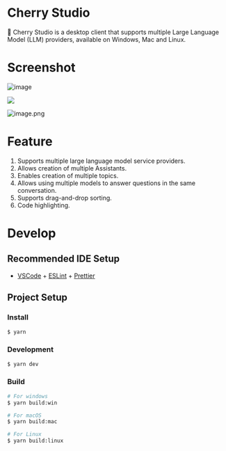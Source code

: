 # Cherry Studio

🍒 Cherry Studio is a desktop client that supports multiple Large Language Model (LLM) providers, available on Windows, Mac and Linux.

# Screenshot

![image](https://github.com/user-attachments/assets/1763dc38-bece-4d24-9c21-ed82f6142694)

![](https://github.com/user-attachments/assets/18c10eed-4711-4975-bf9c-b274c61924f3)

![image.png](https://s2.loli.net/2024/07/16/IQPz12OajfNoBTV.png)

# Feature

1. Supports multiple large language model service providers.
2. Allows creation of multiple Assistants.
3. Enables creation of multiple topics.
4. Allows using multiple models to answer questions in the same conversation.
5. Supports drag-and-drop sorting.
6. Code highlighting.

# Develop
## Recommended IDE Setup

- [VSCode](https://code.visualstudio.com/) + [ESLint](https://marketplace.visualstudio.com/items?itemName=dbaeumer.vscode-eslint) + [Prettier](https://marketplace.visualstudio.com/items?itemName=esbenp.prettier-vscode)

## Project Setup

### Install

```bash
$ yarn
```

### Development

```bash
$ yarn dev
```

### Build

```bash
# For windows
$ yarn build:win

# For macOS
$ yarn build:mac

# For Linux
$ yarn build:linux
```
